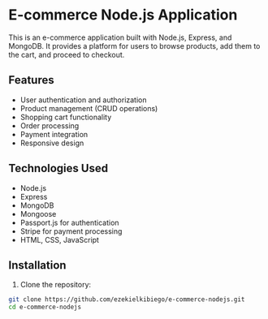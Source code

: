 # E-commerce Node.js Application

This is an e-commerce application built with Node.js, Express, and MongoDB. It provides a platform for users to browse products, add them to the cart, and proceed to checkout.

## Features

- User authentication and authorization
- Product management (CRUD operations)
- Shopping cart functionality
- Order processing
- Payment integration
- Responsive design

## Technologies Used

- Node.js
- Express
- MongoDB
- Mongoose
- Passport.js for authentication
- Stripe for payment processing
- HTML, CSS, JavaScript

## Installation

1. Clone the repository:

```bash
git clone https://github.com/ezekielkibiego/e-commerce-nodejs.git
cd e-commerce-nodejs
